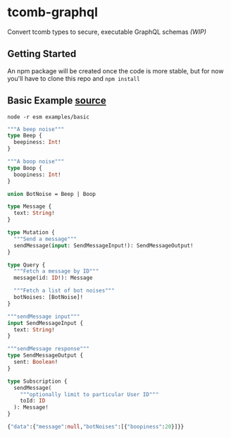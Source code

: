 # tcomb-graphql

Convert tcomb types to secure, executable GraphQL schemas *(WIP)*

## Getting Started

An npm package will be created once the code is more stable, but for now you'll have to clone this repo and `npm install`

## Basic Example [source](examples/basic.js)

`node -r esm examples/basic`

```graphql
"""A beep noise"""
type Beep {
  beepiness: Int!
}

"""A boop noise"""
type Boop {
  boopiness: Int!
}

union BotNoise = Beep | Boop

type Message {
  text: String!
}

type Mutation {
  """Send a message"""
  sendMessage(input: SendMessageInput!): SendMessageOutput!
}

type Query {
  """Fetch a message by ID"""
  message(id: ID!): Message

  """Fetch a list of bot noises"""
  botNoises: [BotNoise]!
}

"""sendMessage input"""
input SendMessageInput {
  text: String!
}

"""sendMessage response"""
type SendMessageOutput {
  sent: Boolean!
}

type Subscription {
  sendMessage(
    """optionally limit to particular User ID"""
    toId: ID
  ): Message!
}

{"data":{"message":null,"botNoises":[{"boopiness":20}]}}
```

